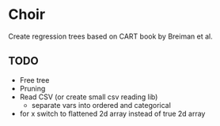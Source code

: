 # Choir

Create regression trees based on CART book by Breiman et al.

## TODO

- Free tree
- Pruning
- Read CSV (or create small csv reading lib)
	- separate vars into ordered and categorical
- for x switch to flattened 2d array instead of true 2d array
